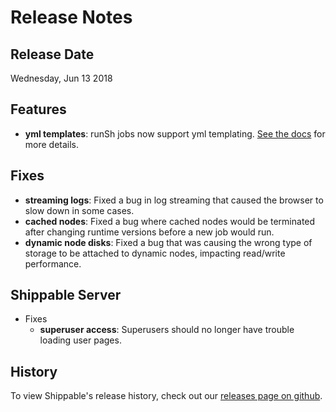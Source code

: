 #  Release Notes

## Release Date
Wednesday, Jun 13 2018

## Features
  - **yml templates**: runSh jobs now support yml templating. [See the docs](http://docs.shippable.com/platform/workflow/job/runsh/#yml-templates) for more details.

## Fixes
  - **streaming logs**: Fixed a bug in log streaming that caused the browser to slow down in some cases.
  - **cached nodes**: Fixed a bug where cached nodes would be terminated after changing runtime versions before a new job would run.
  - **dynamic node disks**: Fixed a bug that was causing the wrong type of storage to be attached to dynamic nodes, impacting read/write performance.

## Shippable Server
  - Fixes
      - **superuser access**: Superusers should no longer have trouble loading user pages.

## History

To view Shippable's release history, check out our [releases page on github](https://github.com/Shippable/admiral/releases).
